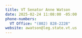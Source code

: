 ```yaml
---
title: VT Senator Anne Watson
date: 2025-02-24 11:08:00 -05:00
phone-numbers:
  VT Office: "(802) 828-2228"
website: awatson@leg.state.vt.us
---
```


